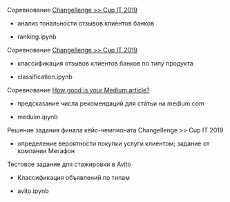 Соревнование [Changellenge >> Cup IT 2019](https://www.kaggle.com/c/changellenge-cupit-2019-posneg) 
 * анализ тональности отзывов клиентов банков
 
 * ranking.ipynb

Соревнование [Changellenge >> Cup IT 2019](https://www.kaggle.com/c/changellenge-cupit-2019-type) 
 * классификация отзывов клиентов банков по типу продукта
 
 * classification.ipynb
 
Соревнование [How good is your Medium article?](https://www.kaggle.com/c/how-good-is-your-medium-article) 
 * предсказание числа рекомендаций для статьи на medium.com
 
 * meduim.ipynb
 
 Решение задания финала кейс-чемпионата Changellenge >> Cup IT 2019
* определение вероятности покупки услуги клиентом; задание от компании Мегафон

Тестовое задание для стажировки в Avito
* Классификация объявлений по типам

* avito.ipynb
